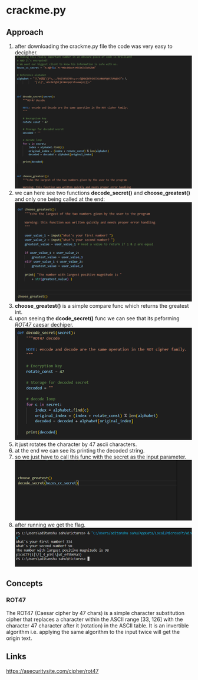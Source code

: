 # crackme.py
## Approach
1. after downloading the crackme.py file the code was very easy to decipher.
![Alt text](image-44.png)
1. we can here see two functions __decode_secret()__ and __choose_greatest()__ and only one being called at the end:
![Alt text](image-45.png)
1. __choose_greatest()__ is a simple compare func which returns the greatest int.
2. upon seeing the __dcode_secret()__ func we can see that its peforming *ROT47* caesar dechiper.
![Alt text](image-46.png)
3. it just rotates the character by 47 ascii characters.
4. at the end we can see its printing the decoded string.
5. so we just have to call this func with the secret as the input parameter.
![Alt text](image-47.png)
6. after running we get the flag.
![Alt text](image-48.png)
## Concepts
### ROT47
The ROT47 (Caesar cipher by 47 chars) is a simple character substitution cipher that replaces a character within the ASCII range [33, 126] with the character 47 character after it (rotation) in the ASCII table. It is an invertible algorithm i.e. applying the same algorithm to the input twice will get the origin text.
## Links
  
https://asecuritysite.com/cipher/rot47